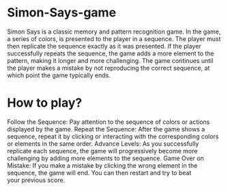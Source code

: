 # Simon-Says-game
Simon Says is a classic memory and pattern recognition game. In the game, a series of colors, is presented to the player in a sequence. The player must then replicate the sequence exactly as it was presented. If the player successfully repeats the sequence, the game adds a more element to the pattern, making it longer and more challenging. The game continues until the player makes a mistake by not reproducing the correct sequence, at which point the game typically ends.
# How to play?
Follow the Sequence: Pay attention to the sequence of colors or actions displayed by the game.
Repeat the Sequence: After the game shows a sequence, repeat it by clicking or interacting with the corresponding colors or elements in the same order.
Advance Levels: As you successfully replicate each sequence, the game will progressively become more challenging by adding more elements to the sequence.
Game Over on Mistake: If you make a mistake by clicking the wrong element in the sequence, the game will end. You can then restart and try to beat your previous score.
